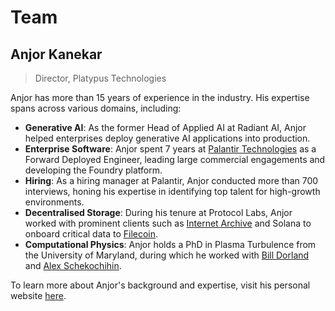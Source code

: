 # Team

## Anjor Kanekar
> Director, Platypus Technologies

Anjor has more than 15 years of experience in the industry. His expertise spans across various domains, including:

- **Generative AI**: As the former Head of Applied AI at Radiant AI, Anjor helped enterprises deploy generative AI applications into production.
- **Enterprise Software**: Anjor spent 7 years at [Palantir Technologies](https://www.palantir.com/) as a Forward Deployed Engineer, leading large commercial engagements and developing the Foundry platform.
- **Hiring**: As a hiring manager at Palantir, Anjor conducted more than 700 interviews, honing his expertise in identifying top talent for high-growth environments.
- **Decentralised Storage**: During his tenure at Protocol Labs, Anjor worked with prominent clients such as [Internet Archive](https://archive.org/) and Solana to onboard critical data to [Filecoin](https://filecoin.io/).
- **Computational Physics**: Anjor holds a PhD in Plasma Turbulence from the University of Maryland, during which he worked with [Bill Dorland](https://sites.google.com/view/bdorland/) and [Alex Schekochihin](https://www-thphys.physics.ox.ac.uk).

To learn more about Anjor's background and expertise, visit his personal website [here](https://anjor.xyz/).
